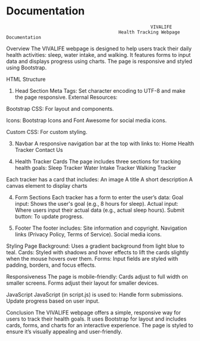 # Documentation

                                                          VIVALIFE
                                              Health Tracking Webpage Documentation


Overview
The VIVALIFE webpage is designed to help users track their daily health activities: sleep, water intake, and walking.
It features forms to input data and displays progress using charts. The page is responsive and styled using Bootstrap.

HTML Structure
1. Head Section
Meta Tags: Set character encoding to UTF-8 and make the page responsive.
External Resources:

Bootstrap CSS: For layout and components.

Icons: Bootstrap Icons and Font Awesome for social media icons.

Custom CSS: For custom styling.


3. Navbar
A responsive navigation bar at the top with links to:
Home
Health Tracker
Contact Us

4. Health Tracker Cards
The page includes three sections for tracking health goals:
Sleep Tracker
Water Intake Tracker
Walking Tracker

Each tracker has a card that includes:
An image
A title
A short description
A canvas element to display charts

4. Form Sections
Each tracker has a form to enter the user’s data:
Goal input: Shows the user's goal (e.g., 8 hours for sleep).
Actual input: Where users input their actual data (e.g., actual sleep hours).
Submit button: To update progress.

5. Footer
The footer includes:
Site information and copyright.
Navigation links (Privacy Policy, Terms of Service).
Social media icons.

Styling
Page Background: Uses a gradient background from light blue to teal.
Cards: Styled with shadows and hover effects to lift the cards slightly when the mouse hovers over them.
Forms: Input fields are styled with padding, borders, and focus effects.

Responsiveness
The page is mobile-friendly:
Cards adjust to full width on smaller screens.
Forms adjust their layout for smaller devices.

JavaScript
JavaScript (in script.js) is used to:
Handle form submissions.
Update progress based on user input.

Conclusion
The VIVALIFE webpage offers a simple, responsive way for users to track their health goals. It uses Bootstrap for layout and includes cards, forms, and charts for an interactive experience.
The page is styled to ensure it’s visually appealing and user-friendly.












